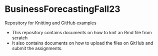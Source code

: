 # BusinessForecastingFall23
Repository for Knitting and GitHub examples

- This repository contains documents on how to knit an Rmd file from scratch
- It also contains documents on how to upload the files on GitHub and submit the assignments.
